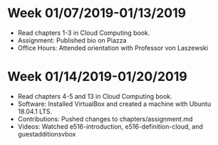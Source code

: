 # Week 01/07/2019-01/13/2019
* Read chapters 1-3 in Cloud Computing book.
* Assignment: Published bio on Piazza
* Office Hours: Attended orientation with Professor von Laszewski

# Week 01/14/2019-01/20/2019
* Read chapters 4-5 and 13 in Cloud Computing book.
* Software: Installed VirtualBox and created a machine with Ubuntu 18.04.1 LTS.
* Contributions: Pushed changes to chapters/assignment.md
* Videos: Watched e516-introduction, e516-definition-cloud, and guestadditionsvbox
